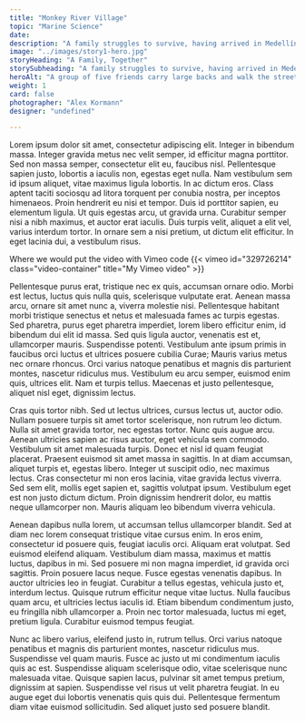 ```yaml
---
title: "Monkey River Village"
topic: "Marine Science"
date:
description: "A family struggles to survive, having arrived in Medellín ten days prior."
image: "../images/story1-hero.jpg"
storyHeading: "A Family, Together"
storySubheading: "A family struggles to survive, having arrived in Medellín ten days prior."
heroAlt: "A group of five friends carry large backs and walk the streets at night to find a place to stay."
weight: 1
card: false
photographer: "Alex Kormann"
designer: "undefined"

---
```


Lorem ipsum dolor sit amet, consectetur adipiscing elit. Integer in bibendum massa. Integer gravida metus nec velit semper, id efficitur magna porttitor. Sed non massa semper, consectetur elit eu, faucibus nisl. Pellentesque sapien justo, lobortis a iaculis non, egestas eget nulla. Nam vestibulum sem id ipsum aliquet, vitae maximus ligula lobortis. In ac dictum eros. Class aptent taciti sociosqu ad litora torquent per conubia nostra, per inceptos himenaeos. Proin hendrerit eu nisi et tempor. Duis id porttitor sapien, eu elementum ligula. Ut quis egestas arcu, ut gravida urna. Curabitur semper nisi a nibh maximus, et auctor erat iaculis. Duis turpis velit, aliquet a elit vel, varius interdum tortor. In ornare sem a nisi pretium, ut dictum elit efficitur. In eget lacinia dui, a vestibulum risus.

<div id="video-top"></div>

Where we would put the video with Vimeo code
{{< vimeo id="329726214" class="video-container" title="My Vimeo video" >}}

Pellentesque purus erat, tristique nec ex quis, accumsan ornare odio. Morbi est lectus, luctus quis nulla quis, scelerisque vulputate erat. Aenean massa arcu, ornare sit amet nunc a, viverra molestie nisi. Pellentesque habitant morbi tristique senectus et netus et malesuada fames ac turpis egestas. Sed pharetra, purus eget pharetra imperdiet, lorem libero efficitur enim, id bibendum dui elit id massa. Sed quis ligula auctor, venenatis est et, ullamcorper mauris. Suspendisse potenti. Vestibulum ante ipsum primis in faucibus orci luctus et ultrices posuere cubilia Curae; Mauris varius metus nec ornare rhoncus. Orci varius natoque penatibus et magnis dis parturient montes, nascetur ridiculus mus. Vestibulum eu arcu semper, euismod enim quis, ultrices elit. Nam et turpis tellus. Maecenas et justo pellentesque, aliquet nisl eget, dignissim lectus.

Cras quis tortor nibh. Sed ut lectus ultrices, cursus lectus ut, auctor odio. Nullam posuere turpis sit amet tortor scelerisque, non rutrum leo dictum. Nulla sit amet gravida tortor, nec egestas tortor. Nunc quis augue arcu. Aenean ultricies sapien ac risus auctor, eget vehicula sem commodo. Vestibulum sit amet malesuada turpis. Donec et nisl id quam feugiat placerat. Praesent euismod sit amet massa in sagittis. In at diam accumsan, aliquet turpis et, egestas libero. Integer ut suscipit odio, nec maximus lectus. Cras consectetur mi non eros lacinia, vitae gravida lectus viverra. Sed sem elit, mollis eget sapien et, sagittis volutpat ipsum. Vestibulum eget est non justo dictum dictum. Proin dignissim hendrerit dolor, eu mattis neque ullamcorper non. Mauris aliquam leo bibendum viverra vehicula.

Aenean dapibus nulla lorem, ut accumsan tellus ullamcorper blandit. Sed at diam nec lorem consequat tristique vitae cursus enim. In eros enim, consectetur id posuere quis, feugiat iaculis orci. Aliquam erat volutpat. Sed euismod eleifend aliquam. Vestibulum diam massa, maximus et mattis luctus, dapibus in mi. Sed posuere mi non magna imperdiet, id gravida orci sagittis. Proin posuere lacus neque. Fusce egestas venenatis dapibus. In auctor ultricies leo in feugiat. Curabitur a tellus egestas, vehicula justo et, interdum lectus. Quisque rutrum efficitur neque vitae luctus. Nulla faucibus quam arcu, et ultricies lectus iaculis id. Etiam bibendum condimentum justo, eu fringilla nibh ullamcorper a. Proin nec tortor malesuada, luctus mi eget, pretium ligula. Curabitur euismod tempus feugiat.

Nunc ac libero varius, eleifend justo in, rutrum tellus. Orci varius natoque penatibus et magnis dis parturient montes, nascetur ridiculus mus. Suspendisse vel quam mauris. Fusce ac justo ut mi condimentum iaculis quis ac est. Suspendisse aliquam scelerisque odio, vitae scelerisque nunc malesuada vitae. Quisque sapien lacus, pulvinar sit amet tempus pretium, dignissim at sapien. Suspendisse vel risus ut velit pharetra feugiat. In eu augue eget dui lobortis venenatis quis quis dui. Pellentesque fermentum diam vitae euismod sollicitudin. Sed aliquet justo sed posuere blandit.
